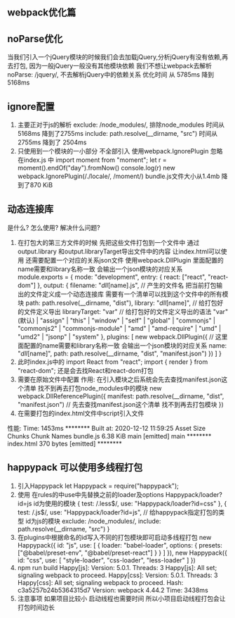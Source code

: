## webpack优化篇

## noParse优化
当我们引入一个jQuery模块的时候我们会去加载jQuery,分析jQuery有没有依赖,再去打包,
因为一般jQuery一般没有其他模块依赖 我们不想让webpack去解析
noParse: /jquery/,  不去解析jQuery中的依赖关系
优化时间 从 5785ms 降到 5168ms

## ignore配置 
1. 主要正对于js的解析
exclude: /node_modules/,  排除node_modules
时间从5168ms 降到了2755ms
include: path.resolve(__dirname, "src")
时间从2755ms 降到了 2504ms
2. 只使用到一个模块的一小部分 不全部引入
使用webpack.IgnorePlugin 忽略
在index.js 中
import moment from "moment";
let r = moment().endOf("day").fromNow()
console.log(r)
new webpack.IgnorePlugin(/\.\/locale/, /moment/)
bundle.js文件大小从1.4mb 降到了870 KiB 


## 动态连接库
是什么? 怎么使用? 解决什么问题?
1. 在打包大的第三方文件的时候 先把这些文件打包到一个文件中 通过output.library 和output.libraryTarget导出文件中的内容 让index.html可以使用
还需要配置一个对应的关系json文件 使用webpack.DllPlugin 里面配置的name需要和library名称一致 会输出一个json模块的对应关系
module.exports = {
    mode: "development",
        entry: {
        react: ["react", "react-dom"]
    },
    output: {
        filename: "_dll_[name].js", // 产生的文件名 把当前打包输出的文件定义成一个动态连接库 需要有一个清单可以找到这个文件中的所有模块
        path: path.resolve(__dirname, "dist"),
        library: "_dll_[name]", // 给打包好的文件定义导出
        libraryTarget: "var" // 给打包好的文件定义导出的语法 "var"(默认) | "assign" | "this" | "window" | "self" | "global" | "commonjs" | "commonjs2" | "commonjs-module" | "amd" | "amd-require" | "umd" | "umd2" | "jsonp" | "system"
    },
    plugins: [
        new webpack.DllPlugin({ // 这里面配置的name需要和library名称一致 会输出一个json模块的对应关系
            name: "_dll_[name]",
            path: path.resolve(__dirname, "dist", "manifest.json")
        })
    ]
}
2. 此时index.js中的
import React from "react";
import { render } from "react-dom";
还是会去找React和react-dom打包 
3. 需要在原始文件中配置 作用:
在引入模块之后系统会先去查找manifest.json这个清单 找不到再去打包node_modules中的模块 
 new webpack.DllReferencePlugin({
    manifest: path.resolve(__dirname, "dist", "manifest.json") // 先去查找manifest.json这个清单 找不到再去打包模块
})
4. 在需要打包的index.html文件中script引入文件
<script src="/_dll_react.js"></script> 
性能: 
Time: 1453ms ********
Built at: 2020-12-12 11:59:25
     Asset       Size  Chunks             Chunk Names
 bundle.js   6.38 KiB    main  [emitted]  main   ********
index.html  370 bytes          [emitted]   ********


## happypack 可以使用多线程打包
1. 引入Happypack
let Happypack = require("happypack");
2. 使用 在rules的中use中先替换之前的loader及options Happypack/loader?id=js id为使用的模块
{
    test: /\.less$/,
    use: "Happypack/loader?id=css"
},
{
    test: /\.js$/,
    use: "Happypack/loader?id=js", // 给happypack指定打包的类型 id为js的模块
    exclude: /node_modules/,
    include: path.resolve(__dirname, "src")
}
3. 在plugins中根据命名的id写入不同的打包模块即可启动多线程打包
new Happypack({
    id: "js",
    use: [
        {
            loader: "babel-loader",
            options: {
                presets: ["@babel/preset-env", "@babel/preset-react"]
            }
        }
    ]
}),
new Happypack({
    id: "css",
    use: [
        "style-loader",
        "css-loader",
        "less-loader"
    ]
})
4. npm run build 
Happy[js]: Version: 5.0.1. Threads: 3
Happy[js]: All set; signaling webpack to proceed.
Happy[css]: Version: 5.0.1. Threads: 3
Happy[css]: All set; signaling webpack to proceed.
Hash: c3a5257b24b5364315d7
Version: webpack 4.44.2
Time: 3438ms
5. 注意事项 如果项目比较小 启动线程也需要时间 所以小项目启动线程打包会让打包时间边长
